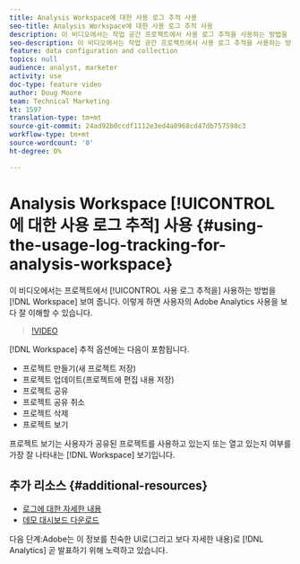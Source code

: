 ```yaml
---
title: Analysis Workspace에 대한 사용 로그 추적 사용
seo-title: Analysis Workspace에 대한 사용 로그 추적 사용
description: 이 비디오에서는 작업 공간 프로젝트에서 사용 로그 추적을 사용하는 방법을 보여 줍니다. 이 방법을 통해 사용자의 Adobe Analytics 사용을 더 잘 이해할 수 있습니다.
seo-description: 이 비디오에서는 작업 공간 프로젝트에서 사용 로그 추적을 사용하는 방법을 보여 줍니다. 이 방법을 통해 사용자의 Adobe Analytics 사용을 더 잘 이해할 수 있습니다.
feature: data configuration and collection
topics: null
audience: analyst, marketer
activity: use
doc-type: feature video
author: Doug Moore
team: Technical Marketing
kt: 1597
translation-type: tm+mt
source-git-commit: 24ad92b0ccdf1112e3ed4a0968cd47db757598c3
workflow-type: tm+mt
source-wordcount: '0'
ht-degree: 0%

---
```



# Analysis Workspace [!UICONTROL 에 대한 사용 로그 추적] 사용 {#using-the-usage-log-tracking-for-analysis-workspace}

이 비디오에서는 프로젝트에서 [!UICONTROL 사용 로그 추적을] 사용하는 방법을 [!DNL Workspace] 보여 줍니다. 이렇게 하면 사용자의 Adobe Analytics 사용을 보다 잘 이해할 수 있습니다.

>[!VIDEO](https://video.tv.adobe.com/v/22922/?quality=12)

[!DNL Workspace] 추적 옵션에는 다음이 포함됩니다.

* 프로젝트 만들기(새 프로젝트 저장)
* 프로젝트 업데이트(프로젝트에 편집 내용 저장)
* 프로젝트 공유
* 프로젝트 공유 취소
* 프로젝트 삭제
* 프로젝트 보기

프로젝트 보기는 사용자가 공유된 프로젝트를 사용하고 있는지 또는 열고 있는지 여부를 가장 잘 나타내는 [!DNL Workspace] 보기입니다.

## 추가 리소스 {#additional-resources}

* [로그에 대한 자세한 내용](https://marketing.adobe.com/resources/help/en_US/reference/logs.html)
* [데모 대시보드 다운로드](https://adobe.ly/2ygP5ws)

다음 단계:Adobe는 이 정보를 친숙한 UI로(그리고 보다 자세한 내용)로 [!DNL Analytics] 곧 발표하기 위해 노력하고 있습니다.
